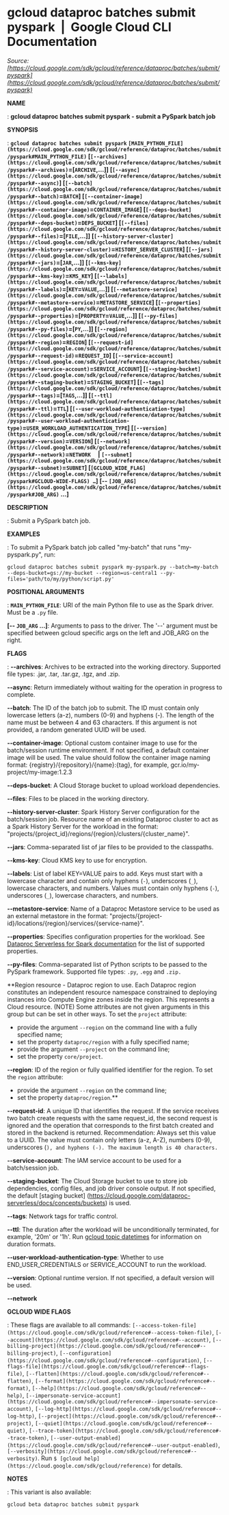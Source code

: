 # gcloud dataproc batches submit pyspark  |  Google Cloud CLI Documentation

*Source: [https://cloud.google.com/sdk/gcloud/reference/dataproc/batches/submit/pyspark](https://cloud.google.com/sdk/gcloud/reference/dataproc/batches/submit/pyspark)*

**NAME**

: **gcloud dataproc batches submit pyspark - submit a PySpark batch job**

**SYNOPSIS**

: **`gcloud dataproc batches submit pyspark` `[MAIN_PYTHON_FILE](https://cloud.google.com/sdk/gcloud/reference/dataproc/batches/submit/pyspark#MAIN_PYTHON_FILE)` [`[--archives](https://cloud.google.com/sdk/gcloud/reference/dataproc/batches/submit/pyspark#--archives)`=[`ARCHIVE`,…]] [`[--async](https://cloud.google.com/sdk/gcloud/reference/dataproc/batches/submit/pyspark#--async)`] [`[--batch](https://cloud.google.com/sdk/gcloud/reference/dataproc/batches/submit/pyspark#--batch)`=`BATCH`] [`[--container-image](https://cloud.google.com/sdk/gcloud/reference/dataproc/batches/submit/pyspark#--container-image)`=`CONTAINER_IMAGE`] [`[--deps-bucket](https://cloud.google.com/sdk/gcloud/reference/dataproc/batches/submit/pyspark#--deps-bucket)`=`DEPS_BUCKET`] [`[--files](https://cloud.google.com/sdk/gcloud/reference/dataproc/batches/submit/pyspark#--files)`=[`FILE`,…]] [`[--history-server-cluster](https://cloud.google.com/sdk/gcloud/reference/dataproc/batches/submit/pyspark#--history-server-cluster)`=`HISTORY_SERVER_CLUSTER`] [`[--jars](https://cloud.google.com/sdk/gcloud/reference/dataproc/batches/submit/pyspark#--jars)`=[`JAR`,…]] [`[--kms-key](https://cloud.google.com/sdk/gcloud/reference/dataproc/batches/submit/pyspark#--kms-key)`=`KMS_KEY`] [`[--labels](https://cloud.google.com/sdk/gcloud/reference/dataproc/batches/submit/pyspark#--labels)`=[`KEY`=`VALUE`,…]] [`[--metastore-service](https://cloud.google.com/sdk/gcloud/reference/dataproc/batches/submit/pyspark#--metastore-service)`=`METASTORE_SERVICE`] [`[--properties](https://cloud.google.com/sdk/gcloud/reference/dataproc/batches/submit/pyspark#--properties)`=[`PROPERTY`=`VALUE`,…]] [`[--py-files](https://cloud.google.com/sdk/gcloud/reference/dataproc/batches/submit/pyspark#--py-files)`=[`PY`,…]] [`[--region](https://cloud.google.com/sdk/gcloud/reference/dataproc/batches/submit/pyspark#--region)`=`REGION`] [`[--request-id](https://cloud.google.com/sdk/gcloud/reference/dataproc/batches/submit/pyspark#--request-id)`=`REQUEST_ID`] [`[--service-account](https://cloud.google.com/sdk/gcloud/reference/dataproc/batches/submit/pyspark#--service-account)`=`SERVICE_ACCOUNT`] [`[--staging-bucket](https://cloud.google.com/sdk/gcloud/reference/dataproc/batches/submit/pyspark#--staging-bucket)`=`STAGING_BUCKET`] [`[--tags](https://cloud.google.com/sdk/gcloud/reference/dataproc/batches/submit/pyspark#--tags)`=[`TAGS`,…]] [`[--ttl](https://cloud.google.com/sdk/gcloud/reference/dataproc/batches/submit/pyspark#--ttl)`=`TTL`] [`[--user-workload-authentication-type](https://cloud.google.com/sdk/gcloud/reference/dataproc/batches/submit/pyspark#--user-workload-authentication-type)`=`USER_WORKLOAD_AUTHENTICATION_TYPE`] [`[--version](https://cloud.google.com/sdk/gcloud/reference/dataproc/batches/submit/pyspark#--version)`=`VERSION`] [`[--network](https://cloud.google.com/sdk/gcloud/reference/dataproc/batches/submit/pyspark#--network)`=`NETWORK`     | `[--subnet](https://cloud.google.com/sdk/gcloud/reference/dataproc/batches/submit/pyspark#--subnet)`=`SUBNET`] [`[GCLOUD_WIDE_FLAG](https://cloud.google.com/sdk/gcloud/reference/dataproc/batches/submit/pyspark#GCLOUD-WIDE-FLAGS) …`] [-- `[JOB_ARG](https://cloud.google.com/sdk/gcloud/reference/dataproc/batches/submit/pyspark#JOB_ARG)` …]**

**DESCRIPTION**

: Submit a PySpark batch job.

**EXAMPLES**

: To submit a PySpark batch job called "my-batch" that runs "my-pyspark.py", run:

```
gcloud dataproc batches submit pyspark my-pyspark.py --batch=my-batch --deps-bucket=gs://my-bucket --region=us-central1 --py-files='path/to/my/python/script.py'
```

**POSITIONAL ARGUMENTS**

: **`MAIN_PYTHON_FILE`**:
URI of the main Python file to use as the Spark driver. Must be a
``.py`` file.

**[-- `JOB_ARG` …]**:
Arguments to pass to the driver.
The '--' argument must be specified between gcloud specific args on the left and
JOB_ARG on the right.

**FLAGS**

: **--archives**:
Archives to be extracted into the working directory. Supported file types: .jar,
.tar, .tar.gz, .tgz, and .zip.

**--async**:
Return immediately without waiting for the operation in progress to complete.

**--batch**:
The ID of the batch job to submit. The ID must contain only lowercase letters
(a-z), numbers (0-9) and hyphens (-). The length of the name must be between 4
and 63 characters. If this argument is not provided, a random generated UUID
will be used.

**--container-image**:
Optional custom container image to use for the batch/session runtime
environment. If not specified, a default container image will be used. The value
should follow the container image naming format:
{registry}/{repository}/{name}:{tag}, for example,
gcr.io/my-project/my-image:1.2.3

**--deps-bucket**:
A Cloud Storage bucket to upload workload dependencies.

**--files**:
Files to be placed in the working directory.

**--history-server-cluster**:
Spark History Server configuration for the batch/session job. Resource name of
an existing Dataproc cluster to act as a Spark History Server for the workload
in the format: "projects/{project_id}/regions/{region}/clusters/{cluster_name}".

**--jars**:
Comma-separated list of jar files to be provided to the classpaths.

**--kms-key**:
Cloud KMS key to use for encryption.

**--labels**:
List of label KEY=VALUE pairs to add.
Keys must start with a lowercase character and contain only hyphens
(`-`), underscores (`_`), lowercase characters, and
numbers. Values must contain only hyphens (`-`), underscores
(`_`), lowercase characters, and numbers.

**--metastore-service**:
Name of a Dataproc Metastore service to be used as an external metastore in the
format: "projects/{project-id}/locations/{region}/services/{service-name}".

**--properties**:
Specifies configuration properties for the workload. See [Dataproc
Serverless for Spark documentation](https://cloud.google.com/dataproc-serverless/docs/concepts/properties) for the list of supported properties.

**--py-files**:
Comma-separated list of Python scripts to be passed to the PySpark framework.
Supported file types: ``.py``,
``.egg`` and
``.zip.``

**Region resource - Dataproc region to use. Each Dataproc region constitutes an
independent resource namespace constrained to deploying instances into Compute
Engine zones inside the region. This represents a Cloud resource. (NOTE) Some
attributes are not given arguments in this group but can be set in other ways.
To set the `project` attribute:

- provide the argument `--region` on the command line with a fully
specified name;
- set the property `dataproc/region` with a fully specified name;
- provide the argument `--project` on the command line;
- set the property `core/project`.

**--region**:
ID of the region or fully qualified identifier for the region.
To set the `region` attribute:

- provide the argument `--region` on the command line;
- set the property `dataproc/region`.**

**--request-id**:
A unique ID that identifies the request. If the service receives two batch
create requests with the same request_id, the second request is ignored and the
operation that corresponds to the first batch created and stored in the backend
is returned. Recommendation: Always set this value to a UUID. The value must
contain only letters (a-z, A-Z), numbers (0-9), underscores (`), and
hyphens (-). The maximum length is 40 characters.`

**--service-account**:
The IAM service account to be used for a batch/session job.

**--staging-bucket**:
The Cloud Storage bucket to use to store job dependencies, config files, and job
driver console output. If not specified, the default [staging bucket]
(https://cloud.google.com/dataproc-serverless/docs/concepts/buckets) is used.

**--tags**:
Network tags for traffic control.

**--ttl**:
The duration after the workload will be unconditionally terminated, for example,
'20m' or '1h'. Run [gcloud
topic datetimes](https://cloud.google.com/sdk/gcloud/reference/topic/datetimes) for information on duration formats.

**--user-workload-authentication-type**:
Whether to use END_USER_CREDENTIALS or SERVICE_ACCOUNT to run the workload.

**--version**:
Optional runtime version. If not specified, a default version will be used.

**--network**

**GCLOUD WIDE FLAGS**

: These flags are available to all commands: `[--access-token-file](https://cloud.google.com/sdk/gcloud/reference#--access-token-file)`,
`[--account](https://cloud.google.com/sdk/gcloud/reference#--account)`, `[--billing-project](https://cloud.google.com/sdk/gcloud/reference#--billing-project)`,
`[--configuration](https://cloud.google.com/sdk/gcloud/reference#--configuration)`,
`[--flags-file](https://cloud.google.com/sdk/gcloud/reference#--flags-file)`,
`[--flatten](https://cloud.google.com/sdk/gcloud/reference#--flatten)`, `[--format](https://cloud.google.com/sdk/gcloud/reference#--format)`, `[--help](https://cloud.google.com/sdk/gcloud/reference#--help)`, `[--impersonate-service-account](https://cloud.google.com/sdk/gcloud/reference#--impersonate-service-account)`,
`[--log-http](https://cloud.google.com/sdk/gcloud/reference#--log-http)`,
`[--project](https://cloud.google.com/sdk/gcloud/reference#--project)`, `[--quiet](https://cloud.google.com/sdk/gcloud/reference#--quiet)`, `[--trace-token](https://cloud.google.com/sdk/gcloud/reference#--trace-token)`, `[--user-output-enabled](https://cloud.google.com/sdk/gcloud/reference#--user-output-enabled)`,
`[--verbosity](https://cloud.google.com/sdk/gcloud/reference#--verbosity)`.
Run `$ [gcloud help](https://cloud.google.com/sdk/gcloud/reference)` for details.

**NOTES**

: This variant is also available:

```
gcloud beta dataproc batches submit pyspark
```